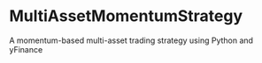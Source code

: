 # MultiAssetMomentumStrategy
A momentum-based multi-asset trading strategy using Python and yFinance
